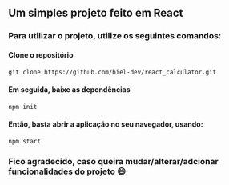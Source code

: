 ## Um simples projeto feito em React

### Para utilizar o projeto, utilize os seguintes comandos:

#### Clone o repositório
```
git clone https://github.com/biel-dev/react_calculator.git
```
#### Em seguida, baixe as dependências
```
npm init
```
#### Então, basta abrir a aplicação no seu navegador, usando:
```
npm start
```

### Fico agradecido, caso queira mudar/alterar/adcionar funcionalidades do projeto 😄
